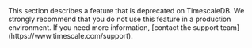 <Highlight type="deprecation">
This section describes a feature that is deprecated on TimescaleDB. We strongly
recommend that you do not use this feature in a production environment. If you
need more information, [contact the support
team](https://www.timescale.com/support).
</Highlight>
